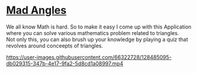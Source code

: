 
# [Mad Angles](https://madangles.vercel.app)
We all know Math is hard. So to make it easy I come up with this Application where you can solve various mathematics problem related to triangles. <br/>
Not only this, you can also brush up your knowledge by playing a quiz that revolves around conceepts of triangles.

https://user-images.githubusercontent.com/66322728/128485095-db029315-347b-4e17-9fa2-5d8cd1a08997.mp4
